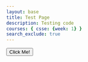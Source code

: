 ```yaml
---
layout: base
title: Test Page
description: Testing code
courses: { csse: {week: 1} }
search_exclude: true
---
```


<button class="sbutton">Click Me!</button>